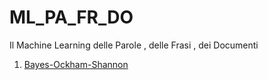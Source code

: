# ML_PA_FR_DO
Il Machine Learning delle Parole , delle Frasi , dei Documenti



1. [Bayes-Ockham-Shannon](https://towardsdatascience.com/when-bayes-ockham-and-shannon-come-together-to-define-machine-learning-96422729a1ad)
